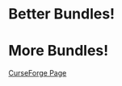 # Better Bundles!
# More Bundles!

[CurseForge Page](https://www.curseforge.com/minecraft/mc-mods/more-bundles)
